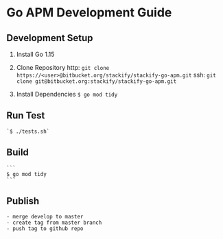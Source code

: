 # Go APM Development Guide

## Development Setup

1. Install Go 1.15

2. Clone Repository
    http: `git clone https://<user>@bitbucket.org/stackify/stackify-go-apm.git`
    ssh:  `git clone git@bitbucket.org:stackify/stackify-go-apm.git`

3. Install Dependencies
    `$ go mod tidy`


## Run Test
    `$ ./tests.sh`

## Build
    ```
    $ go mod tidy
    ```

## Publish
    - merge develop to master
    - create tag from master branch
    - push tag to github repo
